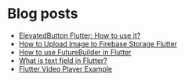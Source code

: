 # Blog posts
<!-- BLOG-POST-LIST:START -->
- [ElevatedButton Flutter: How to use it?](https://flutterflux.com/elevatedbutton-flutter-how-to-use-it/)
- [How to Upload Image to Firebase Storage Flutter](https://flutterflux.com/how-to-upload-image-to-firebase-storage-flutter/)
- [How to use FutureBuilder in Flutter](https://flutterflux.com/how-to-use-futurebuilder-in-flutter/)
- [What is text field in Flutter?](https://flutterflux.com/what-is-text-field-in-flutter/)
- [Flutter Video Player Example](https://flutterflux.com/flutter-video-player-example/)
<!-- BLOG-POST-LIST:END -->